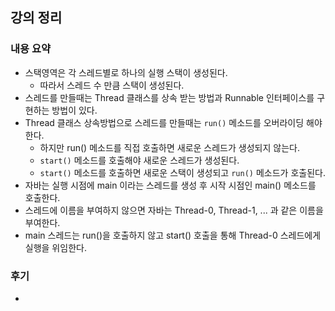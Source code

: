 ## 강의 정리
### 내용 요약
- 스택영역은 각 스레드별로 하나의 실행 스택이 생성된다.
    - 따라서 스레드 수 만큼 스택이 생성된다.
- 스레드를 만들때는 Thread 클래스를 상속 받는 방법과 Runnable 인터페이스를 구현하는 방법이 있다.
- Thread 클래스 상속방법으로 스레드를 만들때는 `run()` 메소드를 오버라이딩 해야한다.
    - 하지만 run() 메소드를 직접 호출하면 새로운 스레드가 생성되지 않는다.
    - `start()` 메소드를 호출해야 새로운 스레드가 생성된다.
    - `start()` 메소드를 호출하면 새로운 스택이 생성되고 `run()` 메소드가 호출된다.
- 자바는 실행 시점에 main 이라는 스레드를 생성 후 시작 시점인 main() 메소드를 호출한다.
- 스레드에 이름을 부여하지 않으면 자바는 Thread-0, Thread-1, ... 과 같은 이름을 부여한다.
- main 스레드는 run()을 호출하지 않고 start() 호출을 통해 Thread-0 스레드에게 실행을 위임한다.

### 후기
- 